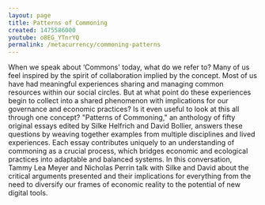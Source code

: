```yaml
---
layout: page
title: Patterns of Commoning
created: 1475586000
youtube: o8EG_YTnrYQ
permalink: /metacurrency/commoning-patterns
---
```

When we speak about ‘Commons' today, what do we refer to? Many of us feel inspired by the spirit of collaboration implied by the concept. Most of us have had meaningful experiences sharing and managing common resources within our social circles. But at what point do these experiences begin to collect into a shared phenomenon with implications for our governance and economic practices? Is it even useful to look at this all through one concept? "Patterns of Commoning," an anthology of fifty original essays edited by Silke Helfrich and David Bollier, answers these questions by weaving together examples from multiple disciplines and lived experiences. Each essay contributes uniquely to an understanding of commoning as a crucial process, which bridges economic and ecological practices into adaptable and balanced systems. In this conversation, Tammy Lea Meyer and Nicholas Perrin talk with Silke and David about the critical arguments presented and their implications for everything from the need to diversify our frames of economic reality to the potential of new digital tools.
